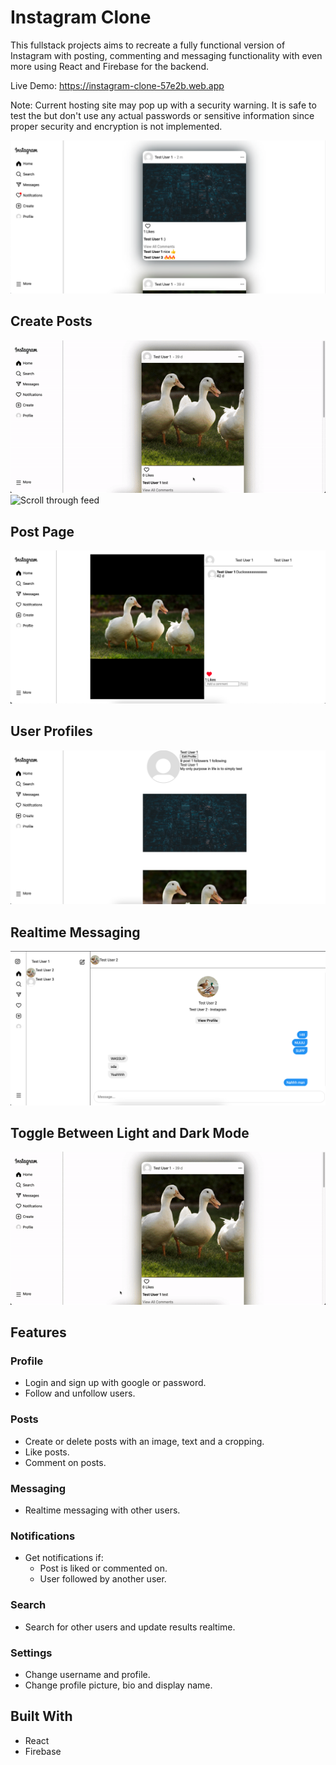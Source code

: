 # Instagram Clone
This fullstack projects aims to recreate a fully functional version of Instagram with posting, commenting and messaging functionality with even more using React and Firebase for the backend. 

Live Demo: https://instagram-clone-57e2b.web.app

Note: Current hosting site may pop up with a security warning. It is safe to test the but don't use any actual passwords or sensitive information since proper security and encryption is not implemented.  

![Instagram feed](src/assets/reademe/feed.png)

## Create Posts
![Creating a post](<src/assets/reademe/create-post 2.20.27 pm.gif>)
![Scroll through feed](<src/assets/reademe/scroll 2.20.27 pm.gif>)

## Post Page
![Post page](src/assets/reademe/post.png)

## User Profiles
![User Profiles](src/assets/reademe/profile.png)

## Realtime Messaging
![Realtime Messaging](src/assets/reademe/messaging.png)

## Toggle Between Light and Dark Mode
![Toggling bewteen light and dark themes](<src/assets/reademe/toggle 2.20.27 pm.gif>)

## Features
### Profile
- Login and sign up with google or password.
- Follow and unfollow users. 

### Posts
- Create or delete posts with an image, text and a cropping.
- Like posts.
- Comment on posts.

### Messaging
- Realtime messaging with other users.

### Notifications
- Get notifications if:
    - Post is liked or commented on.
    - User followed by another user. 

### Search
- Search for other users and update results realtime. 

### Settings
- Change username and profile.
- Change profile picture, bio and display name.

## Built With
- React
- Firebase
